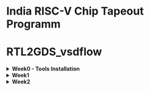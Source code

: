 # India RISC-V Chip Tapeout Programm 

# RTL2GDS_vsdflow
<details>
<summary><strong>Week0 - Tools Installation</strong></summary>

---
    
### 1. Yosys Installation
```
$ git clone https://github.com/YosysHQ/yosys.git
$ cd yosys 
$ sudo apt install make (If make is not installed please install it) 
$ sudo apt-get install build-essential clang bison flex \
    libreadline-dev gawk tcl-dev libffi-dev git \
    graphviz xdot pkg-config python3 libboost-system-dev \
    libboost-python-dev libboost-filesystem-dev zlib1g-dev
$ make 
$ sudo make install
```
<p align="center">
<img width="1920" height="1080" alt="Screenshot from 2025-09-20 13-46-18" src="https://github.com/user-attachments/assets/7011b588-b732-4acb-8e85-19fcfec18e85" />
<b>✅ Yosys Successfully Installed</b>
</p>

---
***

### 2. Iverilog

```
$ sudo apt-get install iverilog
```
<p align="center">
<img width="1920" height="1080" alt="Screenshot from 2025-09-20 14-08-04" src="https://github.com/user-attachments/assets/c8f656ad-aefc-405a-989c-8e554f7795ff" />
<b> ✅ Iverilog Successfully Installed</b>
</p>

***
---

### 3. GTKWave
```
$ sudo apt update
$ sudo apt install gtkwave
```
<p align="center">
<img width="1920" height="1080" alt="Screenshot from 2025-09-20 14-14-41" src="https://github.com/user-attachments/assets/4b9eab4c-2880-442a-b614-ce829813c7ef" />
<b> ✅ GTKWave Successfully Installed</b>
</p>

---
***

### 4. Ngspice 

```
$ sudo apt update
$ sudo apt install ngspice
```
<p align="center">
<img width="1920" height="1080" alt="Screenshot from 2025-09-20 17-23-36" src="https://github.com/user-attachments/assets/199fee54-344e-4421-a951-2269e95398f0" />
<b> ✅ Ngspice Successfully Installed </b>
</p>

---
***

### 5. Magic vlsi
```
# Install required dependencies
sudo apt-get install m4
sudo apt-get install tcsh
sudo apt-get install csh
sudo apt-get install libx11-dev
sudo apt-get install tcl-dev tk-dev
sudo apt-get install libcairo2-dev
sudo apt-get install mesa-common-dev libglu1-mesa-dev
sudo apt-get install libncurses-dev

# Clone Magic repository
git clone https://github.com/RTimothyEdwards/magic
cd magic

# Configure build
./configure

# Build Magic
make

# Install system-wide
sudo make install
```
<p align="center">
<img width="1920" height="1080" alt="Screenshot from 2025-09-20 17-29-23" src="https://github.com/user-attachments/assets/d9cf5be0-dc8e-4a48-9df4-fbe4efc29a87" />
<b> ✅ Magic VLSI Successfully Installed </b>
</p>

******

</details>

<details>
<summary><strong> Week1 </strong></summary>
    
### RTL design and synthesis 

<p align="center">
<img width="1920" height="1080" alt="Screenshot from 2025-09-27 20-45-52" src="https://github.com/user-attachments/assets/e6532707-b67f-4eb0-beea-456eca1dcdd1" />
<b> Netlist for Yosys </b>
</p>

***

<p align="center">
<img width="1920" height="1080" alt="Screenshot from 2025-09-27 21-06-36" src="https://github.com/user-attachments/assets/f2415e3b-c4bc-40b2-b9ec-2eac7802374f" />
<b>iverilog & gtkwave implimentation  
  example 2x1 mux o/p wave  </b>
</p>

***


</details>

<details> <summary><strong> Week2 </strong></summary>

## Overview
The **VSDBabySoC** is a simple SoC (System-on-Chip) design incorporating a RISC-V processor (`rvmyth`), a PLL (Phase-Locked Loop) module (`pll`), and a DAC (Digital-to-Analog Converter) module (`dac`). This project demonstrates integration of these IP cores and aims to simulate and verify the design behavior using pre-synthesis and post-synthesis simulations.

## Project Structure
- `src/include/` - Contains header files (`*.vh`) with necessary macros or parameter definitions.
- `src/module/` - Contains Verilog files for each module in the SoC design.
- `output/` - Directory where compiled outputs and simulation files will be generated.

## Requirements
Ensure you have **Icarus Verilog** installed for compilation and **GTKWave** for viewing waveform files. This project assumes a Unix-like environment (macOS/Linux).

## Step-by-Step Guide

### 1. Setup and Prepare Project Directory
Clone or set up the directory structure as follows:
```txt
VSDBabySoC/
├── src/
│   ├── include/
│   │   ├── sandpiper.vh
│   │   └── other header files...
│   ├── module/
│   │   ├── vsdbabysoc.v      # Top-level module integrating all components
│   │   ├── rvmyth.v          # RISC-V core module
│   │   ├── avsdpll.v         # PLL module
│   │   ├── avsddac.v         # DAC module
│   │   └── testbench.v       # Testbench for simulation
└── output/
└── compiled_tlv/         # Holds compiled intermediate files if needed
```

### Module Descriptions

<details>
   <summary><strong>2.1 vsdbabysoc.v (Top-Level SoC Module)</strong></summary>
      This is the top-level module that integrates the rvmyth, pll, and dac modules.<br>
   [VSDBabySoC](https://github.com/manili/VSDBabySoC.git)
      
   
      - Inputs:
         - reset: Resets the core processor.
         - VCO_IN, ENb_CP, ENb_VCO, REF: PLL control signals.
         - VREFH: DAC reference voltage.
      - Outputs:
         - OUT: Analog output from DAC.
         - Connections:
         - RV_TO_DAC - A 10-bit bus that connects the RISC-V core output to the DAC input.
         - CLK - The clock signal generated by the PLL.
      
</details>

   <details>
     <summary><strong>2.2 rvmyth.v (RISC-V Core)</strong></summary>
     The rvmyth module is a simple RISC-V based processor. It outputs a 10-bit digital signal (OUT) to be converted by the DAC.<br>
     [rvmyth](https://github.com/kunalg123/rvmyth/)
      
      Inputs:
         - CLK: Clock signal generated by the PLL.
         - reset: Initializes or resets the processor.
      Outputs:
         - OUT: A 10-bit digital signal representing processed data to be sent to the DAC.
         
   </details>

   <details>
     <summary><strong>2.3 avsdpll.v (PLL Module)</strong></summary>
     The pll module is a phase-locked loop that generates a stable clock (CLK) for the RISC-V core.<br>
     [Introduction](https://github.com/ireneann713/PLL.git)
     [avsdpll](https://github.com/lakshmi-sathi/avsdpll_1v8.git)
      
      Inputs:
         - VCO_IN, ENb_CP, ENb_VCO, REF: Control and reference signals for PLL operation.
      Output:
         - CLK: A stable clock signal for synchronizing the core and other modules.
         
         
   </details>

   <details>
     <summary><strong>2.4 avsddac.v (DAC Module)</strong></summary>
     The dac module converts the 10-bit digital signal from the rvmyth core to an analog output.<br>
     [avsddac](https://github.com/vsdip/rvmyth_avsddac_interface.git)
      
      Inputs:
         - D: A 10-bit digital input from the processor.
         - VREFH: Reference voltage for the DAC.
      Output:
         - OUT: Analog output signal.

         
   </details>

### Testbench
The testbench.v file is a test module to verify the functionality of vsdbabysoc. It includes signal initialization, clock generation, and waveform dumping for both pre-synthesis and post-synthesis simulations.
Waveform Output:
   - pre_synth_sim.vcd or post_synth_sim.vcd files generated based on simulation conditions.

### Simulation Steps
#### Pre-Synthesis Simulation
Run the following command to perform a pre-synthesis simulation:

```tcl
iverilog -o output/pre_synth_sim/pre_synth_sim.out -DPRE_SYNTH_SIM \
    -I src/include -I src/module \
    src/module/testbench.v src/module/vsdbabysoc.v
cd output/pre_synth_sim
./pre_synth_sim.out
```
![WhatsApp Image 2024-11-05 at 18 21 53](https://github.com/user-attachments/assets/71e2f05c-1688-4016-adf2-3ae8a874b18a)


**Explanation:**
   - -DPRE_SYNTH_SIM: Defines the PRE_SYNTH_SIM macro for conditional compilation in the testbench.
   - The resulting pre_synth_sim.vcd file can be viewed in GTKWave.

#### Viewing Waveform in GTKWave
After running the simulation, open the VCD file in GTKWave:
`gtkwave output/pre_synth_sim/pre_synth_sim.vcd`

#### Post-Synthesis Simulation
To run a post-synthesis simulation, use:
```tcl
iverilog -o output/post_synth_sim/post_synth_sim.out -DPOST_SYNTH_SIM \
    -I src/include -I src/module \
    src/module/testbench.v output/synthesized/vsdbabysoc.synth.v
cd output/post_synth_sim
./post_synth_sim.out
```

### Trouble shooting tips

   - Module Redefinition: If you encounter redefinition errors, ensure modules are included only once, either in the testbench or in the command line.
   - Path Issues: Verify paths specified with -I are correct. Use full paths if relative paths cause errors.






  
</details>





